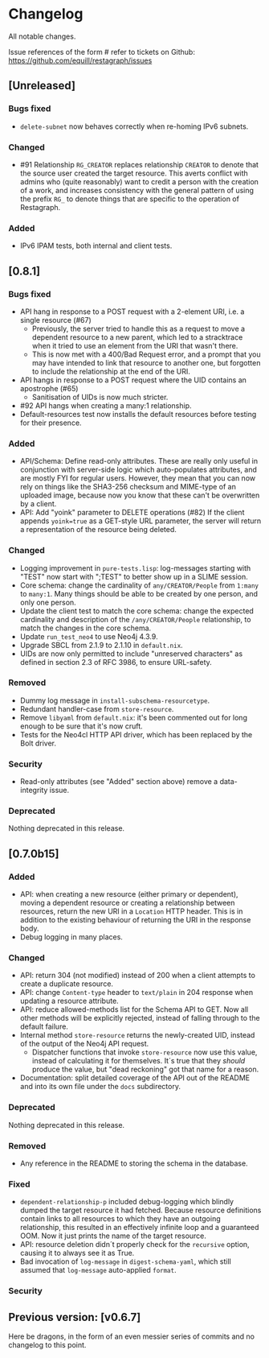 # Changelog

All notable changes.

Issue references of the form #<number> refer to tickets on Github: https://github.com/equill/restagraph/issues


## [Unreleased]

### Bugs fixed

- `delete-subnet` now behaves correctly when re-homing IPv6 subnets.


### Changed

- #91 Relationship `RG_CREATOR` replaces relationship `CREATOR` to denote that the source user created the target resource.
  This averts conflict with admins who (quite reasonably) want to credit a person with the creation of a work, and increases consistency with the general pattern of using the prefix `RG_` to denote things that are specific to the operation of Restagraph.


### Added

- IPv6 IPAM tests, both internal and client tests.


## [0.8.1]

### Bugs fixed

- API hang in response to a POST request with a 2-element URI, i.e. a single resource (#67)
    - Previously, the server tried to handle this as a request to move a dependent resource to a new parent, which led to a stracktrace when it tried to use an element from the URI that wasn't there.
    - This is now met with a 400/Bad Request error, and a prompt that you may have intended to link that resource to another one, but forgotten to include the relationship at the end of the URI.
- API hangs in response to a POST request where the UID contains an apostrophe (#65)
    - Sanitisation of UIDs is now much stricter.
- #92 API hangs when creating a many:1 relationship.
- Default-resources test now installs the default resources before testing for their presence.


### Added

- API/Schema: Define read-only attributes.
  These are really only useful in conjunction with server-side logic which auto-populates attributes, and are mostly FYI for regular users. However, they mean that you can now rely on things like the SHA3-256 checksum and MIME-type of an uploaded image, because now you know that these can't be overwritten by a client.
- API: Add "yoink" parameter to DELETE operations (#82)
  If the client appends `yoink=true` as a GET-style URL parameter, the server will return a representation of the resource being deleted.


### Changed

- Logging improvement in `pure-tests.lisp`: log-messages starting with "TEST" now start with ";TEST" to better show up in a SLIME session.
- Core schema: change the cardinality of `any/CREATOR/People` from `1:many` to `many:1`. Many things should be able to be created by one person, and only one person.
- Update the client test to match the core schema: change the expected cardinality and description of the `/any/CREATOR/People` relationship, to match the changes in the core schema.
- Update `run_test_neo4` to use Neo4j 4.3.9.
- Upgrade SBCL from 2.1.9 to 2.1.10 in `default.nix`.
- UIDs are now only permitted to include "unreserved characters" as defined in section 2.3 of RFC 3986, to ensure URL-safety.


### Removed

- Dummy log message in `install-subschema-resourcetype`.
- Redundant handler-case from `store-resource`.
- Remove `libyaml` from `default.nix`: it's been commented out for long enough to be sure that it's now cruft.
- Tests for the Neo4cl HTTP API driver, which has been replaced by the Bolt driver.


### Security

- Read-only attributes (see "Added" section above) remove a data-integrity issue.


### Deprecated

Nothing deprecated in this release.


## [0.7.0b15]

### Added

- API: when creating a new resource (either primary or dependent), moving a dependent resource or creating a relationship between resources, return the new URI in a `Location` HTTP header. This is in addition to the existing behaviour of returning the URI in the response body.
- Debug logging in many places.

### Changed

- API: return 304 (not modified) instead of 200 when a client attempts to create a duplicate resource.
- API: change `Content-type` header to `text/plain` in 204 response when updating a resource attribute.
- API: reduce allowed-methods list for the Schema API to GET. Now all other methods will be explicitly rejected, instead of falling through to the default failure.
- Internal method `store-resource` returns the newly-created UID, instead of the output of the Neo4j API request.
    - Dispatcher functions that invoke `store-resource` now use this value, instead of calculating it for themselves. It´s true that they _should_ produce the value, but "dead reckoning" got that name for a reason.
- Documentation: split detailed coverage of the API out of the README and into its own file under the `docs` subdirectory.

### Deprecated

Nothing deprecated in this release.

### Removed

- Any reference in the README to storing the schema in the database.

### Fixed

- `dependent-relationship-p` included debug-logging which blindly dumped the target resource it had fetched. Because resource definitions contain links to all resources to which they have an outgoing relationship, this resulted in an effectively infinite loop and a guaranteed OOM. Now it just prints the name of the target resource.
- API: resource deletion didn´t properly check for the `recursive` option, causing it to always see it as True.
- Bad invocation of `log-message` in `digest-schema-yaml`, which still assumed that `log-message` auto-applied `format`.

### Security


## Previous version: [v0.6.7]

Here be dragons, in the form of an even messier series of commits and no changelog to this point.
